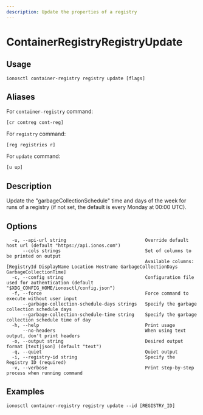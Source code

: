 ```yaml
---
description: Update the properties of a registry
---
```


# ContainerRegistryRegistryUpdate

## Usage

```text
ionosctl container-registry registry update [flags]
```

## Aliases

For `container-registry` command:

```text
[cr contreg cont-reg]
```

For `registry` command:

```text
[reg registries r]
```

For `update` command:

```text
[u up]
```

## Description

Update the "garbageCollectionSchedule" time and days of the week for runs of a registry (if not set, the default is every Monday at 00:00 UTC).

## Options

```text
  -u, --api-url string                             Override default host url (default "https://api.ionos.com")
      --cols strings                               Set of columns to be printed on output 
                                                   Available columns: [RegistryId DisplayName Location Hostname GarbageCollectionDays GarbageCollectionTime]
  -c, --config string                              Configuration file used for authentication (default "$XDG_CONFIG_HOME/ionosctl/config.json")
  -f, --force                                      Force command to execute without user input
      --garbage-collection-schedule-days strings   Specify the garbage collection schedule days
      --garbage-collection-schedule-time string    Specify the garbage collection schedule time of day
  -h, --help                                       Print usage
      --no-headers                                 When using text output, don't print headers
  -o, --output string                              Desired output format [text|json] (default "text")
  -q, --quiet                                      Quiet output
  -i, --registry-id string                         Specify the Registry ID (required)
  -v, --verbose                                    Print step-by-step process when running command
```

## Examples

```text
ionosctl container-registry registry update --id [REGISTRY_ID]
```

